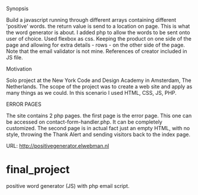 Synopsis

Build a javascript running through different arrays containing different 'positive' words. the return value is send to a location on page.
This is what the word generator is about. I added php to allow the words to be sent onto user of choice. Used flexbox as css.
Keeping the product on one side of the page and allowing for extra details - rows - on the other side of the page. Note that the email validator is not mine. References of creator included in JS file.

Motivation

Solo project at the New York Code and Design Academy in Amsterdam, The Netherlands. 
The scope of the project was to create a web site and apply as many things as we could. 
In this scenario I used HTML, CSS, JS, PHP.


ERROR PAGES

The site contains 2 php pages. the first page is the error page. This one can be accessed on contact-form-handler.php. It can be completely customized. The second page is in actual fact just an empty HTML, with no style, throwing the Thank Alert and sending visitors back to the index page.


URL: http://positivegenerator.elwebman.nl
# final_project
positive word generator (JS) with php email script.
